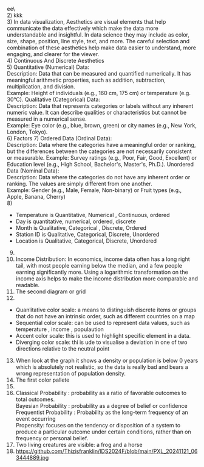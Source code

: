 ee\  
2) kkk  
3) In data visualization, Aesthetics are visual elements that help communicate the data effectively which make the data more understandable and insightful. In data science they may include as color, size, shape, position, line style, text, and more. The careful selection and combination of these aesthetics help make data easier to understand, more engaging, and clearer for the viewer.  
4) Continuous And Discrete Aesthetics      
5) Quantitative (Numerical) Data:  
Description: Data that can be measured and quantified numerically. It has meaningful arithmetic properties, such as addition, subtraction, multiplication, and division.  
Example: Height of individuals (e.g., 160 cm, 175 cm) or temperature (e.g. 30°C).
Qualitative (Categorical) Data:  
Description: Data that represents categories or labels without any inherent numeric value. It can describe qualities or characteristics but cannot be measured in a numerical sense.  
Example: Eye color (e.g., blue, brown, green) or city names (e.g., New York, London, Tokyo).  
6) Factors 
7) Ordered Data (Ordinal Data):  
Description: Data where the categories have a meaningful order or ranking, but the differences between the categories are not necessarily consistent or measurable.
Example: Survey ratings (e.g., Poor, Fair, Good, Excellent) or Education level (e.g., High School, Bachelor's, Master's, Ph.D.).
Unordered Data (Nominal Data):  
Description: Data where the categories do not have any inherent order or ranking. The values are simply different from one another.  
Example: Gender (e.g., Male, Female, Non-binary) or Fruit types (e.g., Apple, Banana, Cherry)  
8) 
   + Temperature is Quantitative, Numerical	, Continuous, ordered
   + Day is quantitative, numerical, ordered, discrete 
   + Month is Qualitative, 	Categorical	, Discrete,	Ordered
   + Station ID is Qualitative, Categorical, Discrete, Unordered
   + Location is Qualitative, Categorical, Discrete, Unordered
9) 
10) Income Distribution: In economics, income data often has a long right tail, with most people earning below the median, and a few people earning significantly more. Using a logarithmic transformation on the income axis helps to make the income distribution more comparable and readable.  
11) The second diagram or grid
12)
+ Quanlitative color scale: a means to distinguish discrete items or groups that do not have an intrinsic order, such as different countries on a map  
+ Sequential color scale: can be used to represent data values, such as temperature , income , populaution  
+ Accent color scale: this is used to highlight specific element in a data.  
+ Diverging color scale: thi is ude to visualise a deviation in one of two directions relative to the neutral point
13) When look at the graph it shows a density or population is below 0 years which is absolutely not realistic, so the data is really bad and bears a wrong representation of population density.  
14) The first color pallete
15)
16) Classical Probability : probability as a ratio of favorable outcomes to total outcomes.  
Bayesian Probability : probability as a degree of belief or confidence  
Frequentist Probability : Probability as the long-term frequency of an event occurring  
Propensity: focuses on the tendency or disposition of a system to produce a particular outcome under certain conditions, rather than on frequency or personal belief.
17) Two living creatures are visible: a frog and a horse
18) https://github.com/Thizisfranklin/IDS2024F/blob/main/PXL_20241121_063444889.jpg

  
